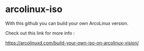 # arcolinux-iso

With this github you can build your own ArcoLinux version.

Check out this link for more info : 

https://arcolinuxd.com/build-your-own-iso-on-arcolinux-vision/
